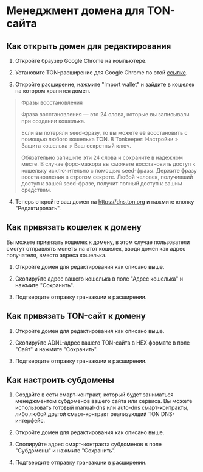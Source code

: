 # Менеджмент домена для TON-сайта

## Как открыть домен для редактирования

1. Откройте браузер Google Chrome на компьютере.


2. Установите TON-расширение для Google Chrome по этой [ссылке](https://chrome.google.com/webstore/detail/ton-wallet/nphplpgoakhhjchkkhmiggakijnkhfnd).


3. Откройте расширение, нажмите "Import wallet" и зайдите в кошелек на котором хранится домен.

> Фразы восстановления
>
> Фраза восстановления — это 24 слова, которые вы записывали при создании кошелька.
>
> Если вы потеряли seed-фразу, то вы можете её восстановить с помощью любого кошелька TON.
> В Tonkeeper: Настройки > Защита кошелька > Ваш секретный ключ.
>
> Обязательно запишите эти 24 слова и сохраните в надежном месте. В случае форс-мажора вы сможете восстановить доступ к кошельку исключительно с помощью seed-фразы.
> Держите фразу восстановления в строгом секрете. Любой человек, получивший доступ к вашей seed-фразе, получит полный доступ к вашим средствам.


4. Теперь откройте ваш домен на https://dns.ton.org и нажмите кнопку "Редактировать".

## Как привязать кошелек к домену

Вы можете привязать кошелек к домену, в этом случае пользователи смогут отправлять монеты на этот кошелек, вводя домен как адрес получателя, вместо адреса кошелька.

1. Откройте домен для редактирования как описано выше.

2. Скопируйте адрес вашего кошелька в поле "Адрес кошелька" и нажмите "Сохранить".

3. Подтвердите отправку транзакции в расширении.

## Как привязать TON-сайт к домену

1. Откройте домен для редактирования как описано выше.

2. Скопируйте ADNL-адрес вашего TON-сайта в HEX формате в поле "Сайт" и нажмите "Сохранить".

3. Подтвердите отправку транзакции в расширении.

## Как настроить субдомены

1. Создайте в сети смарт-контракт, который будет заниматься менеджментом субдоменов вашего сайта или сервиса. Вы можете использовать готовый manual-dns или auto-dns смарт-контракты, либо любой другой смарт-контракт реализующий TON DNS-интерфейс.

2. Откройте домен для редактирования как описано выше.

3. Спопируйте адрес смарт-контракта субдоменов в поле "Субдомены" и нажмите "Сохранить".

4. Подтвердите отправку транзакции в расширении.


